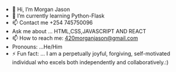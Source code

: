 - 👋 Hi, I’m Morgan Jason 
- 🌱 I’m currently learning Python-Flask
- 📫 Contact me +254 745750096
- Ask me about ... HTML,CSS,JAVASCRIPT AND REACT
- 📫 How to reach me: 420morganjason@gmail.com
- Pronouns: ...He/Him
- ⚡ Fun fact: ... I am a perpetually joyful, forgiving, self-motivated individual who excels both independently and collaboratively.:)
<!---
420MORGANJASON/420MORGANJASON is a ✨ special ✨ repository because its `README.md` (this file) appears on your GitHub profile.
You can click the Preview link to take a look at your changes.
--->
